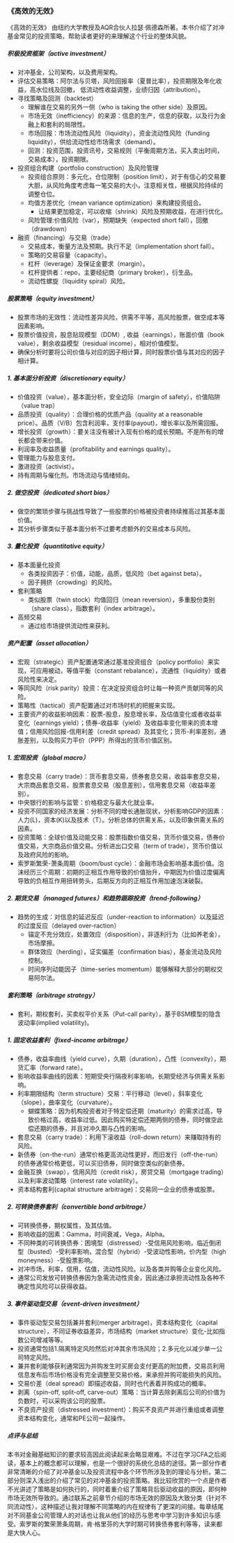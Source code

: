 ### 《高效的无效》

《高效的无效》 由纽约大学教授及AQR合伙人拉瑟·佩德森所著。本书介绍了对冲基金常见的投资策略，帮助读者更好的来理解这个行业的整体风貌。

##### 积极投资框架（active investment）
- 对冲基金，公司架构，以及费用架构。
- 评估交易策略：阿尔法与贝塔，风险回报率（夏普比率），投资期限及年化收益，高水位线及回撤， 低流动性收益调整，业绩归因（attribution）。
- 寻找策略及回测（backtest）
  - 理解谁在交易的另外一侧（who is taking the other side）及原因。
  - 市场无效（inefficiency）的来源：信息的生产，信息的获取，以及行为金融上和套利的局限性。
  - 市场回报：市场流动性风险（liquidity），资金流动性风险（funding liquidity），供给流动性给市场需求（demand）。
  - 回测：投资范围，投资讯号，交易规则（平衡周期方法，买入卖出时间，交易成本），投资期限。
- 投资组合构建（portfolio construction）及风险管理
  - 投资组合原则：多元化，仓位限制（position limit），对于有信心的交易要大胆，从风险角度考虑每一笔交易的大小，注意相关性，根据风险持续的调整仓位。
  - 均值方差优化（mean variance optimization）来构建投资组合。
    - 让结果更加稳定，可以收缩（shrink）风险及预期收益，在进行优化。
  - 风险管理:价值风险（var），预期缺失（expected short fall），回撤（drawdown）
- 融资（financing）与交易（trade）
  - 交易成本，衡量方法及预期。执行不足（implementation short fall）。
  - 策略的交易容量（capacity）。
  - 杠杆（leverage）及保证金要求（margin）。
  - 杠杆提供者：repo，主要经纪商（primary broker），衍生品。
  - 流动性螺旋（liquidity spiral）风险。

##### 股票策略（equity investment）
- 股票市场的无效性：流动性差异风险，供需不平等，高风险股票，做空成本等因素影响。
- 股票价值投资，股息贴现模型（DDM）, 收益（earnings），账面价值（book value），剩余收益模型（residual income），相对价值模型。
- 确保分析时要将公司价值与对应的因子相计算，同时股票价值与其对应的因子相计算。


##### 1. 基本面分析投资（discretionary equity）
- 价值投资（value），基本面分析，安全边际（margin of safety），价值陷阱（value trap）
- 品质投资（quality）：合理价格的优质产品（quality at a reasonable price）。品质（V/B）包含利润率，支付率(payout)，增长率以及所需回报。
- 增长投资（growth）：要关注没有被计入现有价格的成长预期。不是所有的增长都会带来价值。
- 利润率及收益质量（profitability and earnings quality）。
- 管理能力与股息支付。
- 激进投资（activist）。
- 持有周期与催化剂。市场流动与情绪倾向。


##### 2. 做空投资（dedicated short bias）
- 做空的繁琐步骤与挑战性导致了一些股票的价格被投资者持续推高过其基本面价值。
- 其分析步骤类似于基本面分析不过要考虑额外的交易成本与风险。


##### 3. 量化投资（quantitative equity）
- 基本面量化投资
  - 各类投资因子：价值，动能，品质，低风险（bet against beta）。
  - 因子拥挤（crowding）的风险。
- 套利策略
  - 类似股票（twin stock）均值回归（mean reversion），多重股份类别（share class），指数套利（index arbitrage）。
- 高频交易
  - 通过给市场提供流动性来获利。


##### 资产配置（asset allocation）
- 宏观（strategic）资产配置通常通过基准投资组合（policy portfolio）来实现，可应用被动，等值平衡（constant rebalance），流通性（liquidity）或者风险性来决定。
- 等同风险（risk parity）投资：在决定投资组合时让每一种资产贡献同等的风险。
- 策略性（tactical）资产配置通过对市场时机的把握来实现。
- 主要资产的收益影响因素：股票-股息，股息增长率，及估值变化或者收益率变化（earnings yield）；债券-收益率（yield）及收益率变化带来的资本增值；信用风险回报-信用利差（credit spread）及其变化；货币-利率差别，通胀差别，以及购买力平价（PPP）所得出的货币价值区别。


##### 1. 宏观投资（global macro）
- 套息交易（carry trade）：货币套息交易，债券套息交易，收益率套息交易，大宗商品套息交易，股票套息交易（股息差别），信用套息交易（收益率差别）。
- 中央银行的影响与监管：价格稳定与最大化就业率。
- 投资不同国家的经济发展：分析不同的增长通胀现状，分析影响GDP的因素：人力(L)，资本(K)以及技术（T）。分析总体的供需关系，以及印象供需关系的因素。
- 投资策略：全球价值及动能交易：股票指数价值交易，货币价值交易，债券价值交易，大宗商品价值交易。分析进出口交易（term of trade），货币价值以及政府风险的影响。
- 索罗斯繁荣-萧条周期（boom/bust cycle）：金融市场会影响基本面价值。泡沫经历三个周期：初期的正相互作用导致的价值抬升，中期因为价值过度偏离导致的负相互作用扭转势头，后期反方向的正相互作用加速泡沫破裂。


##### 2. 期货交易（managed futures）和趋势跟踪投资（trend-following）
- 趋势的生成：对信息的延迟反应（under-reaction to information）以及延迟的过度反应（delayed over-raction）
  - 锚定不充分效应，处置效应（disposition），非逐利行为（比如养老金），市场摩擦。
  - 群体效应（herding），证实偏差（confirmation bias），基金流动及风险控制。
  - 时间序列动能因子（time-series momentum）能够解释大部分的期权交易阿尔法。


##### 套利策略（arbitrage strategy）
- 套利，期权套利，买卖权平价关系（Put-call parity），基于BSM模型的隐含波动率(implied volatility)。

##### 1. 固定收益套利（fixed-income arbitrage）
- 债券，收益率曲线（yield curve），久期（duration），凸性（convexity），期货汇率（forward rate）。
- 影响收益率曲线的因素：短期受央行隔夜利率影响，长期受经济与供需关系影响。
- 利率期限结构（term structure）交易：平行移动（level），斜率变化（slope），曲率变化（curvature）。
  - 蝴蝶策略：因为机构投资者对于特定偿还期（maturity）的需求过高，导致价格过高，收益率过低。因此购买特定偿还期两侧的债券，同时做空此偿还期的债券，并且对冲久期与凸性的影响。
- 套息交易（carry trade）：利用下滚收益（roll-down return）来赚取持有的风险。
- 新债券（on-the-run）通常价格更高流动性更好，而旧发行（off-the-run）的债券通常价格更低，可以买旧债券，同时做空类似的新债券。
- 金融互换（swap），信用风险（credit risk），房贷交易（mortgage trading）以及利率波动策略（interest rate volatility）。
- 资本结构套利(capital structure arbitrage)：交易同一企业的债券或股票。


##### 2. 可转换债券套利（convertible bond arbitrage）
- 可转换债券，期权属性，及其估值。
- 影响收益的因素：Gamma，时间衰减，Vega，Alpha。
- 不同种类的可转换债券：困境型（distressed）-受信用风险影响，临近倒闭型（busted）-受利率影响，混合型（hybrid）-受波动性影响，价内型（high moneyness）-受股票影响。
- 对冲市场，利率，信用，估值，流动性风险。以及各类并购等企业变化风险。
- 通常公司发放可转换债券因为急需流动性资金，因此通过承担流动性及各种不确定性风险可以获得收益。


##### 3. 事件驱动型交易（event-driven investment）
- 事件驱动型交易包括兼并套利(merger arbitrage)，资本结构变化（capital structure），不同证券收益差异，市场结构（market structure）变化-比如指数公司增减等等。
- 投资通常包括1.隔离特定风险然后对冲其余市场风险；2.多元化以减少单一公司特定风险。
- 兼并套利能够获利通常因为并购发生时买房会支付更高的附加费，交易员利用信息发布后市场价格没有完全调整至交易价格，来承担并购可能损失的风险。
- 交易价差（deal spread）即描述收益，同时也代表着并购成功的概率。
- 剥离（spin-off, split-off, carve-out）策略：当计算去除剥离后公司的价值为负数时，可以采购该公司的股票。
- 不良资产投资（distressed investment）：购买不良资产并进行重组或者调整资本结构变化，通常和PE公司一起操作。


##### 点评与总结
本书对金融基础知识的要求较高因此阅读起来会略显艰难。不过在学习CFA之后阅读，基本上的概念都可以理解，也是一个很好的系统化总结的途径。第一部分作者非常清晰的介绍了对冲基金以及投资流程中各个环节所涉及到的理论与分析。第二部分则深入浅出的介绍了常见的对冲基金的投资策略。我比较欣赏的一个点是作者不光讲述了策略是如何执行的，同时着重介绍了策略背后驱动收益的原因，即何种市场无效所导致的。通过联系之前章节介绍的市场无效的原因及大致分类（针对不同流动性），这种描述让我对理解不同策略的内在规律有了更深的间接。每章结尾对不同基金公司管理人的对话也让我从他们的经历与思考中学习到许多知识与感受。索罗斯的繁荣萧条周期，肯·格里芬的大学时期可转换债券套利等等，读来都是大快人心。
